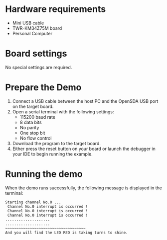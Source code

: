 Hardware requirements
=====================
- Mini USB cable
- TWR-KM34Z75M board
- Personal Computer

Board settings
==============
No special settings are required.

Prepare the Demo
================
1.  Connect a USB cable between the host PC and the OpenSDA USB port on the target board.
2.  Open a serial terminal with the following settings:
    - 115200 baud rate
    - 8 data bits
    - No parity
    - One stop bit
    - No flow control
3. Download the program to the target board.
4. Either press the reset button on your board or launch the debugger in your IDE to begin running the example.

Running the demo
================
When the demo runs successfully, the following message is displayed in the terminal:
~~~~~~~~~~~~~~~~~~~~~~~~~~~~~~~~~~~~~
Starting channel No.0 ...
 Channel No.0 interrupt is occurred !
 Channel No.0 interrupt is occurred !
 Channel No.0 interrupt is occurred !
....................
....................
~~~~~~~~~~~~~~~~~~~~~~~~~~~~~~~~~~~~
And you will find the LED RED is taking turns to shine.
